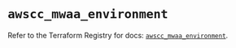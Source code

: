 # `awscc_mwaa_environment`

Refer to the Terraform Registry for docs: [`awscc_mwaa_environment`](https://registry.terraform.io/providers/hashicorp/awscc/0.70.0/docs/resources/mwaa_environment).
